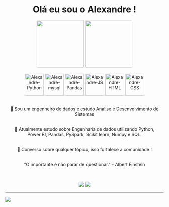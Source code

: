 
<h1 align="center">
Olá eu sou o Alexandre ! 
</h1>

<div align="center">
  <a href="https://github.com/AlexandreFCosta">
    <img height="150em" src="https://anthonyraf-stats.vercel.app/api?username=AlexandreFCosta&show_icons=true&hide_title=true&hide_rank=false&card_width=400&bg_color=020712&border_color=020712&text_color=A4A6AC#gh-dark-mode-only"/>
    <img height="150em" src="https://anthonyraf-stats.vercel.app/api/top-langs/?username=AlexandreFCosta&layout=compact&bg_color=020712&border_color=020712&text_color=A4A6AC#gh-dark-mode-only"/>
  </a>
</div>
  


<div align="center" style"display: inline_block"><br>
  <img align"center" alt="Alexandre-Python" height="70" width="60" src="https://cdn.jsdelivr.net/gh/devicons/devicon/icons/python/python-original-wordmark.svg" /> 
  <img align"center" alt="Alexandre-mysql" height="70" width="60" src="https://cdn.jsdelivr.net/gh/devicons/devicon/icons/mysql/mysql-original-wordmark.svg" />
  <img align"center" alt="Alexandre-Pandas" height="70" width="60" src="https://cdn.jsdelivr.net/gh/devicons/devicon/icons/pandas/pandas-original-wordmark.svg" />
  <img align"center" alt="Alexandre-JS" height="70" width="60" src="https://cdn.jsdelivr.net/gh/devicons/devicon/icons/javascript/javascript-original.svg" />
  <img align"center" alt="Alexandre-HTML" height="70" width="60" src="https://cdn.jsdelivr.net/gh/devicons/devicon/icons/html5/html5-original.svg" /> 
  <img align"center" alt="Alexandre-CSS" height="70" width="60" src="https://cdn.jsdelivr.net/gh/devicons/devicon/icons/css3/css3-original.svg" />
</div>

 
## 

<div align=center>
🔭 Sou um engenheiro de dados e estudo Analise e Desenvolvimento de Sistemas <br><br>
  
📒 Atualmente estudo sobre Engenharia de dados utilizando Python, <br>Power BI, Pandas, PySpark, Scikit learn, Numpy e SQL.<br><br>
  
🙌 Converso sobre qualquer tópico, isso fortalece a comunidade ! <br><br>
  
"O importante é não parar de questionar." - Albert Einstein<br><br>

</div>

## 
  
<div align=center>
  <a href="https://www.linkedin.com/in/alexandrefeitosacosta/" target="_blank"><img src="https://img.shields.io/badge/-LinkedIn-%230077B5?style=for-the-badge&logo=linkedin&logoColor=white" target="_blank"></a>
  <a href = "mailto: alexandrefcosta.dev@gmail.com"><img src="https://img.shields.io/badge/-Gmail-%23333?style=for-the-badge&logo=gmail&logoColor=white" target="_blank"></a>
</div>


---

![](https://komarev.com/ghpvc/?username=AlexandreFCosta&color=blue)
